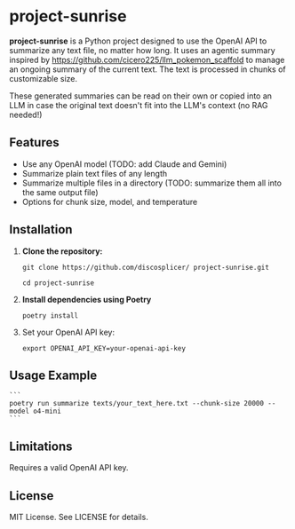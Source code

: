 # project-sunrise

**project-sunrise** is a Python project designed to use the OpenAI API to summarize any text file, no matter how long. It uses an agentic summary inspired by https://github.com/cicero225/llm_pokemon_scaffold to manage an ongoing summary of the current text. The text is processed in chunks of customizable size.

These generated summaries can be read on their own or copied into an LLM in case the original text doesn't fit into the LLM's context (no RAG needed!)

## Features

- Use any OpenAI model (TODO: add Claude and Gemini)
- Summarize plain text files of any length
- Summarize multiple files in a directory (TODO: summarize them all into the same output file)
- Options for chunk size, model, and temperature

## Installation

1. **Clone the repository:**
    ```
    git clone https://github.com/discosplicer/ project-sunrise.git

    cd project-sunrise
    ```

2. **Install dependencies using Poetry**

    `poetry install`

3. Set your OpenAI API key:

    `export OPENAI_API_KEY=your-openai-api-key`

## Usage Example
    ```
    poetry run summarize texts/your_text_here.txt --chunk-size 20000 --model o4-mini
    ```

## Limitations
Requires a valid OpenAI API key.

## License
MIT License. See LICENSE for details.
